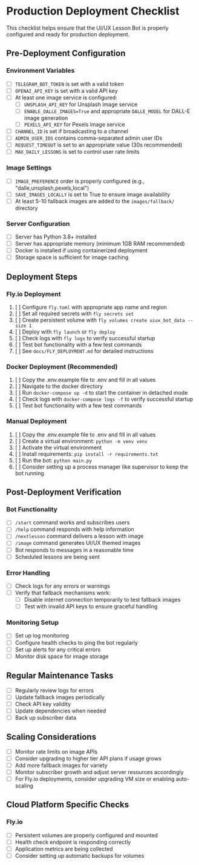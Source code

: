 # Production Deployment Checklist

This checklist helps ensure that the UI/UX Lesson Bot is properly configured and ready for production deployment.

## Pre-Deployment Configuration

### Environment Variables
- [ ] `TELEGRAM_BOT_TOKEN` is set with a valid token
- [ ] `OPENAI_API_KEY` is set with a valid API key
- [ ] At least one image service is configured:
  - [ ] `UNSPLASH_API_KEY` for Unsplash image service
  - [ ] `ENABLE_DALLE_IMAGES=True` and appropriate `DALLE_MODEL` for DALL-E image generation
  - [ ] `PEXELS_API_KEY` for Pexels image service
- [ ] `CHANNEL_ID` is set if broadcasting to a channel
- [ ] `ADMIN_USER_IDS` contains comma-separated admin user IDs
- [ ] `REQUEST_TIMEOUT` is set to an appropriate value (30s recommended)
- [ ] `MAX_DAILY_LESSONS` is set to control user rate limits

### Image Settings
- [ ] `IMAGE_PREFERENCE` order is properly configured (e.g., "dalle,unsplash,pexels,local")
- [ ] `SAVE_IMAGES_LOCALLY` is set to True to ensure image availability
- [ ] At least 5-10 fallback images are added to the `images/fallback/` directory

### Server Configuration
- [ ] Server has Python 3.8+ installed
- [ ] Server has appropriate memory (minimum 1GB RAM recommended)
- [ ] Docker is installed if using containerized deployment
- [ ] Storage space is sufficient for image caching

## Deployment Steps

### Fly.io Deployment
1. [ ] Configure `fly.toml` with appropriate app name and region
2. [ ] Set all required secrets with `fly secrets set`
3. [ ] Create persistent volume with `fly volumes create uiux_bot_data --size 1`
4. [ ] Deploy with `fly launch` or `fly deploy`
5. [ ] Check logs with `fly logs` to verify successful startup
6. [ ] Test bot functionality with a few test commands
7. [ ] See `docs/FLY_DEPLOYMENT.md` for detailed instructions

### Docker Deployment (Recommended)
1. [ ] Copy the .env.example file to .env and fill in all values
2. [ ] Navigate to the docker directory
3. [ ] Run `docker-compose up -d` to start the container in detached mode
4. [ ] Check logs with `docker-compose logs -f` to verify successful startup
5. [ ] Test bot functionality with a few test commands

### Manual Deployment
1. [ ] Copy the .env.example file to .env and fill in all values
2. [ ] Create a virtual environment: `python -m venv venv`
3. [ ] Activate the virtual environment
4. [ ] Install requirements: `pip install -r requirements.txt`
5. [ ] Run the bot: `python main.py`
6. [ ] Consider setting up a process manager like supervisor to keep the bot running

## Post-Deployment Verification

### Bot Functionality
- [ ] `/start` command works and subscribes users
- [ ] `/help` command responds with help information
- [ ] `/nextlesson` command delivers a lesson with image
- [ ] `/image` command generates UI/UX themed images
- [ ] Bot responds to messages in a reasonable time
- [ ] Scheduled lessons are being sent

### Error Handling
- [ ] Check logs for any errors or warnings
- [ ] Verify that fallback mechanisms work:
  - [ ] Disable internet connection temporarily to test fallback images
  - [ ] Test with invalid API keys to ensure graceful handling

### Monitoring Setup
- [ ] Set up log monitoring
- [ ] Configure health checks to ping the bot regularly
- [ ] Set up alerts for any critical errors
- [ ] Monitor disk space for image storage

## Regular Maintenance Tasks
- [ ] Regularly review logs for errors
- [ ] Update fallback images periodically
- [ ] Check API key validity
- [ ] Update dependencies when needed
- [ ] Back up subscriber data

## Scaling Considerations
- [ ] Monitor rate limits on image APIs
- [ ] Consider upgrading to higher tier API plans if usage grows
- [ ] Add more fallback images for variety
- [ ] Monitor subscriber growth and adjust server resources accordingly
- [ ] For Fly.io deployments, consider upgrading VM size or enabling auto-scaling

## Cloud Platform Specific Checks

### Fly.io
- [ ] Persistent volumes are properly configured and mounted
- [ ] Health check endpoint is responding correctly
- [ ] Application metrics are being collected
- [ ] Consider setting up automatic backups for volumes 